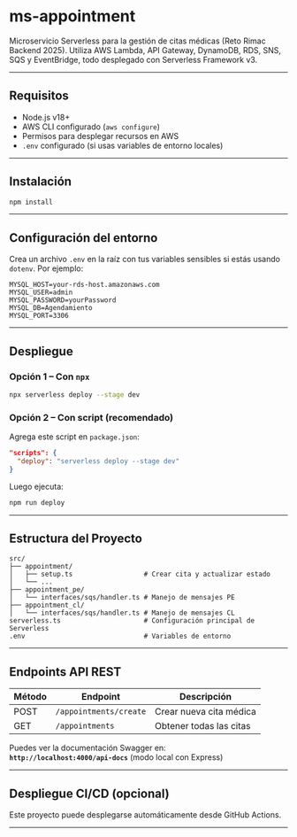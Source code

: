 # ms-appointment

Microservicio Serverless para la gestión de citas médicas (Reto Rimac Backend 2025). Utiliza AWS Lambda, API Gateway, DynamoDB, RDS, SNS, SQS y EventBridge, todo desplegado con Serverless Framework v3.

---

## Requisitos

- Node.js v18+
- AWS CLI configurado (`aws configure`)
- Permisos para desplegar recursos en AWS
- `.env` configurado (si usas variables de entorno locales)

---

## Instalación

```bash
npm install
```

---

## Configuración del entorno

Crea un archivo `.env` en la raíz con tus variables sensibles si estás usando `dotenv`. Por ejemplo:

```env
MYSQL_HOST=your-rds-host.amazonaws.com
MYSQL_USER=admin
MYSQL_PASSWORD=yourPassword
MYSQL_DB=Agendamiento
MYSQL_PORT=3306
```

---

## Despliegue

### Opción 1 – Con `npx`

```bash
npx serverless deploy --stage dev
```

### Opción 2 – Con script (recomendado)

Agrega este script en `package.json`:

```json
"scripts": {
  "deploy": "serverless deploy --stage dev"
}
```

Luego ejecuta:

```bash
npm run deploy
```

---

## Estructura del Proyecto

```
src/
├── appointment/
│   ├── setup.ts                  # Crear cita y actualizar estado
│   └── ...                      
├── appointment_pe/
│   └── interfaces/sqs/handler.ts # Manejo de mensajes PE
├── appointment_cl/
│   └── interfaces/sqs/handler.ts # Manejo de mensajes CL
serverless.ts                     # Configuración principal de Serverless
.env                              # Variables de entorno
```

---

## Endpoints API REST

| Método | Endpoint                   | Descripción                     |
|--------|----------------------------|----------------------------------|
| POST   | `/appointments/create`     | Crear nueva cita médica         |
| GET    | `/appointments`            | Obtener todas las citas         |

Puedes ver la documentación Swagger en:  
**`http://localhost:4000/api-docs`** (modo local con Express)

---

## Despliegue CI/CD (opcional)

Este proyecto puede desplegarse automáticamente desde GitHub Actions.

---